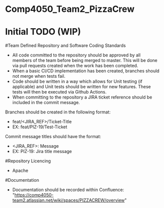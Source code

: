 # Comp4050_Team2_PizzaCrew

# Initial TODO (WIP)

#Team Defined Repository and Software Coding Standards

- All code committed to the repository should be approved by all members of the team before being merged to master. This will be done via pull requests created when the work has been completed.
- When a basic CI/CD implementation has been created, branches should not merge when tests fail.
- Code should be written in a way which allows for Unit testing (if applicable) and Unit tests should be written for new features. These tests will then be executed via Github Actions.
- When committing to the repository a JIRA ticket reference should be included in the commit message.

Branches should be created in the following format:
- feat/<JIRA_REF>/Ticket-Title
- EX: feat/PIZ-19/Test-Ticket

Commit message titles should have the format:
- <JIRA_REF>: Message
- EX: PIZ-19: Jira title message


#Repository Licencing

- Apache

#Documentation

- Documentation should be recorded within Confluence: "https://comp4050-team2.atlassian.net/wiki/spaces/PIZZACREW/overview"
